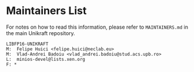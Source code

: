 Maintainers List
================

For notes on how to read this information, please refer to `MAINTAINERS.md` in
the main Unikraft repository.

	LIBFP16-UNIKRAFT
	M:	Felipe Huici <felipe.huici@neclab.eu>
	M:	Vlad-Andrei Badoiu <vlad_andrei.badoiu@stud.acs.upb.ro>
	L:	minios-devel@lists.xen.org
	F: *
